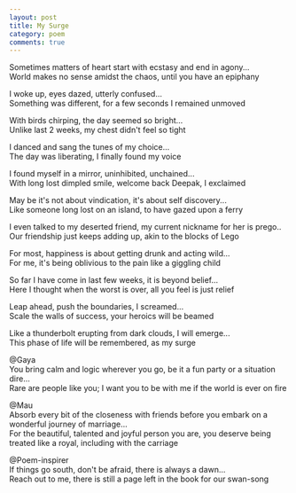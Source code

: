 ```yaml
---
layout: post
title: My Surge
category: poem
comments: true
---
```


Sometimes matters of heart start with ecstasy and end in agony...   
World makes no sense amidst the chaos, until you have an epiphany


I woke up, eyes dazed, utterly confused...  
Something was different, for a few seconds I remained unmoved 


With birds chirping, the day seemed so bright...  
Unlike last 2 weeks, my chest didn't feel so tight 


I danced and sang the tunes of my choice...  
The day was liberating, I finally found my voice 


I found myself in a mirror, uninhibited, unchained...  
With long lost dimpled smile, welcome back Deepak, I exclaimed 


May be it's not about vindication, it's about self discovery...  
Like someone long lost on an island, to have gazed upon a ferry 


I even talked to my deserted friend, my current nickname for her is prego..  
Our friendship just keeps adding up, akin to the blocks of Lego 


For most, happiness is about getting drunk and acting wild...  
For me, it's being oblivious to the pain like a giggling child 


So far I have come in last few weeks, it is beyond belief...  
Here I thought when the worst is over, all you feel is just relief 


Leap ahead, push the boundaries, I screamed...  
Scale the walls of success, your heroics will be beamed 


Like a thunderbolt erupting from dark clouds, I will emerge...   
This phase of life will be remembered, as my surge


@Gaya  
You bring calm and logic wherever you go, be it a fun party or a situation dire...  
Rare are people like you; I want you to be with me if the world is ever on fire


@Mau  
Absorb every bit of the closeness with friends before you embark on a wonderful journey of marriage...  
For the beautiful, talented and joyful person you are, you deserve being treated like a royal, including with the carriage 


@Poem-inspirer  
If things go south, don't be afraid, there is always a dawn...  
Reach out to me, there is still a page left in the book for our swan-song 



